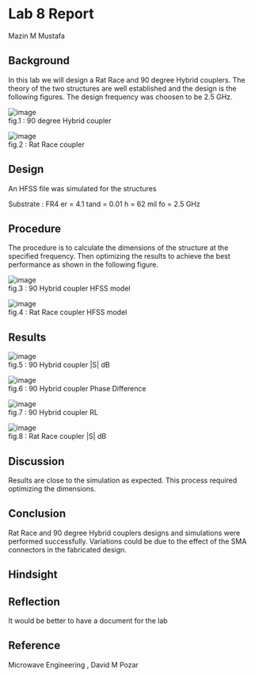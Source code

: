 
# Lab 8 Report
Mazin M Mustafa 

## Background

In this lab we will design a Rat Race and 90 degree Hybrid couplers. The theory of the two structures are well established and the design is the following figures. The design frequency was choosen to be 2.5 GHz.

![image](https://github.com/CourseReps/ECEN452-Spring2016/blob/master/Students/Mazin-M-Mustafa/Lab8/h.png) <br>
fig.1 : 90 degree Hybrid coupler

![image](https://github.com/CourseReps/ECEN452-Spring2016/blob/master/Students/Mazin-M-Mustafa/Lab8/Ra.png) <br>
fig.2 : Rat Race coupler

## Design

An HFSS file was simulated for the structures

Substrate : FR4
er = 4.1
tand = 0.01
h = 62 mil
fo = 2.5 GHz

## Procedure

The procedure is to calculate the dimensions of the structure at the specified frequency. Then optimizing the results to achieve the best performance as shown in the following figure.

![image](https://github.com/CourseReps/ECEN452-Spring2016/blob/master/Students/Mazin-M-Mustafa/Lab8/ddd.png) <br>
fig.3 : 90 Hybrid coupler HFSS model

![image](https://github.com/CourseReps/ECEN452-Spring2016/blob/master/Students/Mazin-M-Mustafa/Lab8/ww.png) <br>
fig.4 : Rat Race coupler HFSS model

## Results

![image](https://github.com/CourseReps/ECEN452-Spring2016/blob/master/Students/Mazin-M-Mustafa/Lab8/Hybrid1.png) <br>
fig.5 : 90 Hybrid coupler |S| dB

![image](https://github.com/CourseReps/ECEN452-Spring2016/blob/master/Students/Mazin-M-Mustafa/Lab8/Hybrid2.png) <br>
fig.6 : 90 Hybrid coupler Phase Difference

![image](https://github.com/CourseReps/ECEN452-Spring2016/blob/master/Students/Mazin-M-Mustafa/Lab8/Hybrid3.png) <br>
fig.7 : 90 Hybrid coupler RL

![image](https://github.com/CourseReps/ECEN452-Spring2016/blob/master/Students/Mazin-M-Mustafa/Lab8/RatRace.png) <br>
fig.8 : Rat Race coupler |S| dB

## Discussion

Results are close to the simulation as expected. This process required optimizing the dimensions.

## Conclusion

Rat Race and 90 degree Hybrid couplers designs and simulations were performed successfully. Variations could be due to the effect of the SMA connectors in the fabricated design.

## Hindsight

## Reflection

It would be better to have a document for the lab

## Reference

Microwave Engineering , David M Pozar


